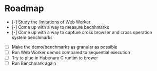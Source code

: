 # Roadmap

- [-] Study the limitations of Web Worker
- [-] Come up with a way to measure becnhmarks
- [-] Come up with a way to capture cross browser and cross operation system benchmarks
- [ ] Make the demo/benchmarks as granular as possible
- [ ] Run  Web Worker demos compared to sequential execution
- [ ] Try to plug in Habenaro C runtim to brower
- [ ] Run Benchmark again